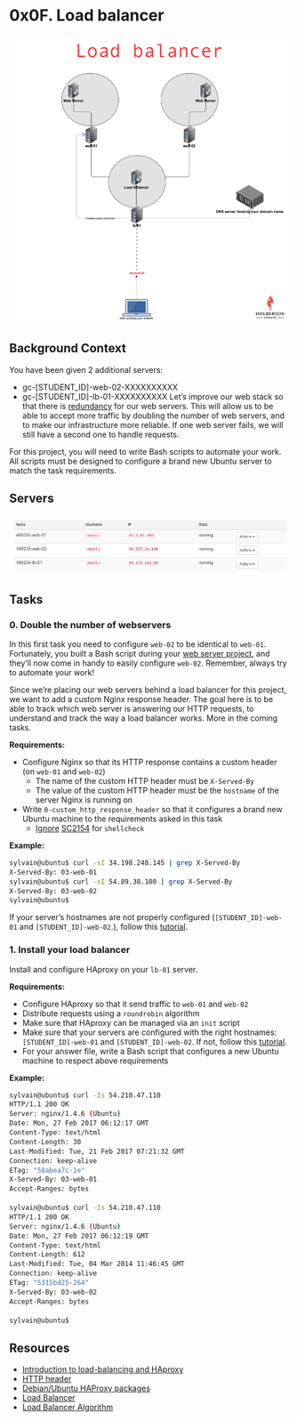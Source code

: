 # 0x0F. Load balancer

![load-balancer](./images/qfdked8.png)
## Background Context
You have been given 2 additional servers:

- gc-[STUDENT_ID]-web-02-XXXXXXXXXX
- gc-[STUDENT_ID]-lb-01-XXXXXXXXXX
Let’s improve our web stack so that there is [redundancy](https://en.wikipedia.org/wiki/Redundancy_%28engineering%29) for our web servers. This will allow us to be able to accept more traffic by doubling the number of web servers, and to make our infrastructure more reliable. If one web server fails, we will still have a second one to handle requests.

For this project, you will need to write Bash scripts to automate your work. All scripts must be designed to configure a brand new Ubuntu server to match the task requirements.
## Servers

![servers](./images/image.png)

## Tasks
### 0. Double the number of webservers
In this first task you need to configure `web-02` to be identical to `web-01`. Fortunately, you built a Bash script during your [web server project](../0x0C-web_server/README.md), and they’ll now come in handy to easily configure `web-02`. Remember, always try to automate your work!

Since we’re placing our web servers behind a load balancer for this project, we want to add a custom Nginx response header. The goal here is to be able to track which web server is answering our HTTP requests, to understand and track the way a load balancer works. More in the coming tasks.

**Requirements:**

- Configure Nginx so that its HTTP response contains a custom header (on `web-01` and `web-02`)
    * The name of the custom HTTP header must be `X-Served-By`
    * The value of the custom HTTP header must be the `hostname` of the server Nginx is running on
- Write `0-custom_http_response_header` so that it configures a brand new Ubuntu machine to the requirements asked in this task
    * [Ignore](https://github.com/koalaman/shellcheck/wiki/Ignore) [SC2154](https://github.com/koalaman/shellcheck/wiki/SC2154) for `shellcheck`

**Example:**
```bash
sylvain@ubuntu$ curl -sI 34.198.248.145 | grep X-Served-By
X-Served-By: 03-web-01
sylvain@ubuntu$ curl -sI 54.89.38.100 | grep X-Served-By
X-Served-By: 03-web-02
sylvain@ubuntu$
```
If your server’s hostnames are not properly configured (`[STUDENT_ID]-web-01` and `[STUDENT_ID]-web-02`.), follow this [tutorial](https://repost.aws/knowledge-center/linux-static-hostname).
### 1. Install your load balancer
Install and configure HAproxy on your `lb-01` server.

**Requirements:**

- Configure HAproxy so that it send traffic to `web-01` and `web-02`
- Distribute requests using a `roundrobin` algorithm
- Make sure that HAproxy can be managed via an `init` script
- Make sure that your servers are configured with the right hostnames: `[STUDENT_ID]-web-01` and `[STUDENT_ID]-web-02`. If not, follow this [tutorial](https://repost.aws/knowledge-center/linux-static-hostname).
- For your answer file, write a Bash script that configures a new Ubuntu machine to respect above requirements

**Example:**
```bash
sylvain@ubuntu$ curl -Is 54.210.47.110
HTTP/1.1 200 OK
Server: nginx/1.4.6 (Ubuntu)
Date: Mon, 27 Feb 2017 06:12:17 GMT
Content-Type: text/html
Content-Length: 30
Last-Modified: Tue, 21 Feb 2017 07:21:32 GMT
Connection: keep-alive
ETag: "58abea7c-1e"
X-Served-By: 03-web-01
Accept-Ranges: bytes

sylvain@ubuntu$ curl -Is 54.210.47.110
HTTP/1.1 200 OK
Server: nginx/1.4.6 (Ubuntu)
Date: Mon, 27 Feb 2017 06:12:19 GMT
Content-Type: text/html
Content-Length: 612
Last-Modified: Tue, 04 Mar 2014 11:46:45 GMT
Connection: keep-alive
ETag: "5315bd25-264"
X-Served-By: 03-web-02
Accept-Ranges: bytes

sylvain@ubuntu$
```
## Resources
- [Introduction to load-balancing and HAproxy](https://www.digitalocean.com/community/tutorials/an-introduction-to-haproxy-and-load-balancing-concepts)
- [HTTP header](https://www.techopedia.com/definition/27178/http-header)
- [Debian/Ubuntu HAProxy packages](https://haproxy.debian.net/#distribution=Ubuntu&release=jammy&version=3.0)
- [Load Balancer](https://www.thegeekstuff.com/2016/01/load-balancer-intro/#google_vignette)
- [Load Balancer Algorithm](https://community.f5.com/kb/technicalarticles/intro-to-load-balancing-for-developers-%e2%80%93-the-algorithms/273759)

